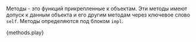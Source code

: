 Методы - это функций прикрепленные к объектам. Эти методы имеют допуск к данным объекта и
его другим методам через ключевое слово `self`. Методы определяются под блоком `impl`.

{methods.play}
